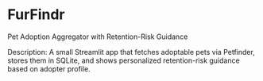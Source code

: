 # FurFindr
Pet Adoption Aggregator with Retention-Risk Guidance

Description: A small Streamlit app that fetches adoptable pets via Petfinder, stores them in SQLite, and shows personalized retention-risk guidance based on adopter profile.
